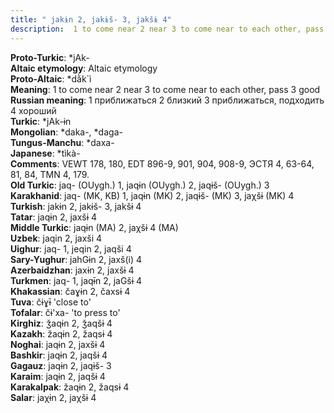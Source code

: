 ```yaml
---
title: " jakɨn 2, jakɨš- 3, jakšɨ 4"
description:  1 to come near 2 near 3 to come near to each other, pass 3 good
---
```


<strong>Proto-Turkic</strong>:  *jAk-<br>
<strong>Altaic etymology</strong>:  Altaic etymology<br>
<strong> Proto-Altaic</strong>:  *dằk`ì<br>
<strong>Meaning</strong>:  1 to come near 2 near 3 to come near to each other, pass 3 good<br>
<strong>Russian meaning</strong>:  1 приближаться 2 близкий 3 приближаться, подходить 4 хороший<br>
<strong>Turkic</strong>:  *jAk-ɨn<br>
<strong>Mongolian</strong>:  *daka-, *daga-<br>
<strong>Tungus-Manchu</strong>:  *daxa-<br>
<strong>Japanese</strong>:  *tìkà-<br>
<strong>Comments</strong>:  VEWT 178, 180, EDT 896-9, 901, 904, 908-9, ЭСТЯ 4, 63-64, 81, 84, TMN 4, 179.<br>
<strong>Old Turkic</strong>:  jaq- (OUygh.) 1, jaqɨn (OUygh.) 2, jaqɨš- (OUygh.) 3<br>
<strong>Karakhanid</strong>:  jaq- (MK, KB) 1, jaqɨn (MK) 2, jaqɨš- (MK) 3, jaχšɨ (MK) 4<br>
<strong>Turkish</strong>:  jakɨn 2, jakɨš- 3, jakšɨ 4<br>
<strong>Tatar</strong>:  jaqɨn 2, jaxšɨ 4<br>
<strong>Middle Turkic</strong>:  jaqɨn (MA) 2, jaχšɨ 4 (MA)<br>
<strong>Uzbek</strong>:  jaqin 2, jaxši 4<br>
<strong>Uighur</strong>:  jaq- 1, jeqin 2, jaqši 4<br>
<strong>Sary-Yughur</strong>:  jahGɨn 2, jaxš(i) 4<br>
<strong>Azerbaidzhan</strong>:  jaxɨn 2, jaxšɨ 4<br>
<strong>Turkmen</strong>:  jaq- 1, jaqɨ̄n 2, jaGšɨ 4<br>
<strong>Khakassian</strong>:  čaɣɨn 2, čaxsɨ 4<br>
<strong>Tuva</strong>:  čɨɣɨ̄ 'close to'<br>
<strong>Tofalar</strong>:  čɨ'xa- 'to press to'<br>
<strong>Kirghiz</strong>:  ǯaqɨn 2, ǯaqšɨ 4<br>
<strong>Kazakh</strong>:  žaqɨn 2, žaqsɨ 4<br>
<strong>Noghai</strong>:  jaqɨn 2, jaxšɨ 4<br>
<strong>Bashkir</strong>:  jaqɨn 2, jaqšɨ 4<br>
<strong>Gagauz</strong>:  jaqɨn 2, jaqɨš- 3<br>
<strong>Karaim</strong>:  jaqɨn 2, jaqšɨ 4<br>
<strong>Karakalpak</strong>:  žaqɨn 2, žaqsɨ 4<br>
<strong>Salar</strong>:  jaχɨn 2, jaχšɨ 4<br>


